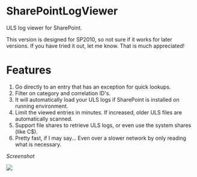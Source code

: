 # SharePointLogViewer
ULS log viewer for SharePoint.

This version is designed for SP2010, so not sure if it works for later versions.
If you have tried it out, let me know. That is much appreciated!

# Features
1. Go directly to an entry that has an exception for quick lookups.
2. Filter on category and correlation ID's.
3. It will automatically load your ULS logs if SharePoint is installed on running environment.
4. Limit the viewed entries in minutes. If increased, older ULS files are automatically scanned.
5. Support file shares to retrieve ULS logs, or even use the system shares (like C$).
6. Pretty fast, if I may say... Even over a slower network by only reading what is necessary.

*Screenshot*

![](https://github.com/mathijsco/SharePointLogViewer/resources/screenshot.png)
